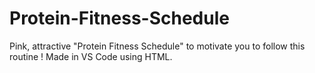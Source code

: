 # Protein-Fitness-Schedule
Pink, attractive "Protein Fitness Schedule" to motivate you to follow this routine ! Made in VS Code using HTML.

